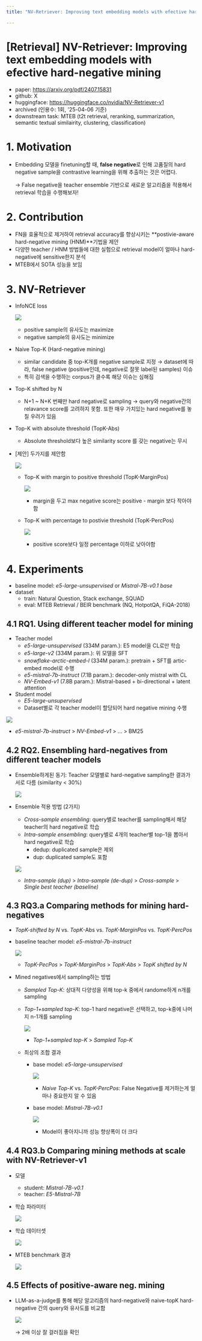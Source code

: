 ```yaml
---
title: "NV-Retriever: Improving text embedding models with efective hard-negative mining"

---
```




# [Retrieval] NV-Retriever: Improving text embedding models with efective hard-negative mining

- paper: https://arxiv.org/pdf/2407.15831
- github: X
- huggingface: https://huggingface.co/nvidia/NV-Retriever-v1
- archived (인용수: 1회, '25-04-06 기준)
- downstream task: MTEB (t2t retrieval, reranking, summarization, semantic textual similairity, clustering, classification)

# 1. Motivation

- Embedding 모델을 finetuning할 때, **false negative**로 인해 고품질의 hard negative sample을 contrastive learning을 위해 추출하는 것은 어렵다.

  $\to$ False negative을 teacher ensemble 기반으로 새로운 알고리즘을 적용해서 retrieval 학습을 수행해보자!

# 2. Contribution

- FN을 효율적으로 제거하여 retrieval accuracy를 향상시키는 **postivie-aware hard-negative mining (HNM)**기법을 제안
- 다양한 teacher / HNM 방법들에 대한 실험으로 retrieval model이 얼마나 hard-negative에 sensitive한지 분석
- MTEB에서 SOTA 성능을 보임

# 3. NV-Retriever

- InfoNCE loss

  ![](../images/2025-04-06/image-20250407194032047.png)

  - positive sample의 유사도는 maximize
  - negative sample의 유사도는 minimize

- Naive Top-K (Hard-negative mining)

  - similar candidate 중 top-K개를 negative sample로 지정 $\to$ dataset에 따라, false negative (positive인데, negative로 잘못 label된 samples) 이슈
  - 특히 검색을 수행하는 corpus가 클수록 해당 이슈는 심해짐

- Top-K shifted by N

  - N+1 ~ N+K 번째만 hard negative로 sampling $\to$ query와 negative간의 relavance score를 고려하지 못함. 또한 매우 가치있는 hard negative를 놓칠 우려가 있음

- Top-K with absolute threshold (TopK-Abs)

  - Absolute threshold보다 높은 similarity score 를 갖는 negative는 무시

- [제안] 두가지를 제안함

  ![](../images/2025-04-06/image-20250407194554091.png)

  - Top-K with margin to positive threshold (TopK-MarginPos)

    ![](../images/2025-04-06/image-20250407194606034.png)

    - margin을 두고 max negative score는 positive - margin 보다 작아야함

  - Top-K with percentage to postivie threshold (TopK-PercPos)

    ![](../images/2025-04-06/image-20250407194616854.png)

    - positive score보다 일정 percentage 이하로 낮아야함

# 4. Experiments

- baseline model: *e5-large-unsupervised* or *Mistral-7B-v0.1 base*
- dataset
  - train: Natural Question, Stack exchange, SQUAD
  - eval: MTEB Retrieval / BEIR benchmark (NQ, HotpotQA, FiQA-2018)

##  4.1 RQ1. Using different teacher model for mining

- Teacher model
  - *e5-large-unsupervised* (334M param.): E5 model을 CL로만 학습
  - *e5-large-v2* (334M param.): 위 모델을 SFT
  - *snowflake-arctic-embed-l* (334M param.): pretrain + SFT를 artic-embed model로 수행
  - *e5-mistral-7b-instruct* (7.1B param.): decoder-only mistral with CL
  - *NV-Embed-v1* (7.8B param.): Mistral-based + bi-directional + latent attention
- Student model
  - *E5-large-unsupervised*
  - Dataset별로 각 teacher model이 할당되어 hard negative mining 수행

![](../images/2025-04-06/image-20250407223033347.png)

- *e5-mistral-7b-instruct* > *NV-Embed-v1* > ... > BM25

## 4.2 RQ2. Ensembling hard-negatives from different teacher models

- Ensemble하게된 동기: Teacher 모델별로 hard-negative sampling한 결과가 서로 다름 (similarity < 30%)

  ![](../images/2025-04-06/image-20250407223215199.png)

- Ensemble 적용 방법 (2가지)

  - *Cross-sample ensembling*: query별로 teacher를 sampling해서 해당 teacher의 hard negative로 학습
  - *Intra-sample ensembling*: query별로 4개의 teacher별 top-1을 뽑아서 hard negative로 학습
    - dedup: duplicated sample은 제외
    - dup: duplicated sample도 포함

  ![](../images/2025-04-06/image-20250407223446991.png)

  - *Intra-sample (dup)* > *Intra-sample (de-dup)* > *Cross-sample* > *Single best teacher (baseline)*

## 4.3 RQ3.a Comparing methods for mining hard-negatives

- *TopK-shifted by N* vs. *TopK*-Abs vs. *TopK-MarginPos* vs. *TopK-PercPos*

- baseline teacher model: *e5-mistral-7b-instruct*

  ![](../images/2025-04-06/image-20250407224001728.png)

  - *TopK-PecPos* > *TopK-MarginPos* > *TopK-Abs* > *TopK shifted by N*

- Mined negatives에서 sampling하는 방법 

  - *Sampled Top-K*: 상대적 다양성을 위해 top-k 중에서 randome하게 n개를 sampling

  - *Top-1+sampled top-K*: top-1 hard negative은 선택하고, top-k중에 나머지 n-1개를 sampling

    ![](../images/2025-04-06/image-20250407224714591.png)

    - *Top-1+sampled top-K* > *Sampled Top-K*

  - 최상의 조합 결과

    - base model: *e5-large-unsupervised*

      ![](../images/2025-04-06/image-20250407224806662.png)

      - *Naive Top-K* vs. *TopK-PercPos*: False Negative를 제거하는게 얼마나 중요한지 알 수 있음

    - base model: *Mistral-7B-v0.1*

      ![](../images/2025-04-06/image-20250407224947982.png)

      - Model이 좋아지니까 성능 향상폭이 더 크다

## 4.4 RQ3.b Comparing mining methods at scale with NV-Retriever-v1

- 모델

  - student: *Mistral-7B-v0.1*
  - teacher: *E5-Mistral-7B*

- 학습 파라미터

  ![](../images/2025-04-06/image-20250407225143645.png)

- 학습 데이터셋

  ![](../images/2025-04-06/image-20250407225208693.png)

- MTEB benchmark 결과

  ![](../images/2025-04-06/image-20250407225120415.png)

## 4.5 Effects of positive-aware neg. mining

- LLM-as-a-judge를 통해 해당 알고리즘의 hard-negative와 naive-topK hard-negative 간의 query와 유사도를 비교함

  ![](../images/2025-04-06/image-20250407225402693.png)

  $\to$ 2배 이상 잘 걸러짐을 확인